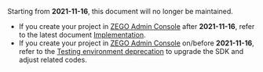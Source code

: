 <div class="mk-warning">

Starting from **2021-11-16**, this document will no longer be maintained.
- If you create your project in [ZEGO Admin Console](https://console.zegocloud.com) after **2021-11-16**, refer to the latest document [Implementation](!ExpressAudioSDK-QuickStarts/Solution_Implementation).
- If you create your project in [ZEGO Admin Console](https://console.zegocloud.com) on/before **2021-11-16**, refer to the [Testing environment deprecation](!OldDocWithTestEnv-TestEnvSupersessionDesc/TestEnvSupersessionDesc) to upgrade the SDK and adjust related codes.

</div>






